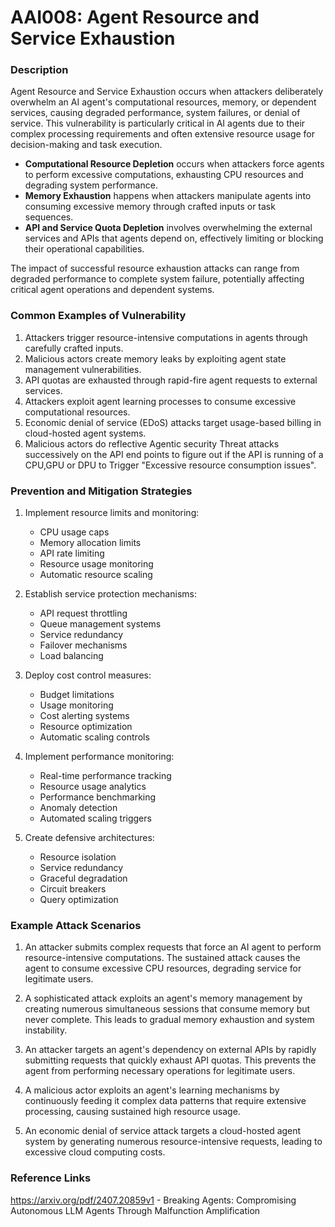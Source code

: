# AAI008: Agent Resource and Service Exhaustion

### Description

Agent Resource and Service Exhaustion occurs when attackers deliberately overwhelm an AI agent's computational resources, memory, or dependent services, causing degraded performance, system failures, or denial of service. This vulnerability is particularly critical in AI agents due to their complex processing requirements and often extensive resource usage for decision-making and task execution.

* **Computational Resource Depletion** occurs when attackers force agents to perform excessive computations, exhausting CPU resources and degrading system performance.
* **Memory Exhaustion** happens when attackers manipulate agents into consuming excessive memory through crafted inputs or task sequences.
* **API and Service Quota Depletion** involves overwhelming the external services and APIs that agents depend on, effectively limiting or blocking their operational capabilities.

The impact of successful resource exhaustion attacks can range from degraded performance to complete system failure, potentially affecting critical agent operations and dependent systems.

### Common Examples of Vulnerability

1. Attackers trigger resource-intensive computations in agents through carefully crafted inputs.
2. Malicious actors create memory leaks by exploiting agent state management vulnerabilities.
3. API quotas are exhausted through rapid-fire agent requests to external services.
4. Attackers exploit agent learning processes to consume excessive computational resources.
5. Economic denial of service (EDoS) attacks target usage-based billing in cloud-hosted agent systems.
6. Malicious actors do reflective Agentic security Threat attacks successively on the API end points to figure out if the API is running of a CPU,GPU or DPU to Trigger "Excessive resource consumption issues".

### Prevention and Mitigation Strategies

1. Implement resource limits and monitoring:
   - CPU usage caps
   - Memory allocation limits
   - API rate limiting
   - Resource usage monitoring
   - Automatic resource scaling

2. Establish service protection mechanisms:
   - API request throttling
   - Queue management systems
   - Service redundancy
   - Failover mechanisms
   - Load balancing

3. Deploy cost control measures:
   - Budget limitations
   - Usage monitoring
   - Cost alerting systems
   - Resource optimization
   - Automatic scaling controls

4. Implement performance monitoring:
   - Real-time performance tracking
   - Resource usage analytics
   - Performance benchmarking
   - Anomaly detection
   - Automated scaling triggers

5. Create defensive architectures:
   - Resource isolation
   - Service redundancy
   - Graceful degradation
   - Circuit breakers
   - Query optimization

### Example Attack Scenarios

1. An attacker submits complex requests that force an AI agent to perform resource-intensive computations. The sustained attack causes the agent to consume excessive CPU resources, degrading service for legitimate users.

2. A sophisticated attack exploits an agent's memory management by creating numerous simultaneous sessions that consume memory but never complete. This leads to gradual memory exhaustion and system instability.

3. An attacker targets an agent's dependency on external APIs by rapidly submitting requests that quickly exhaust API quotas. This prevents the agent from performing necessary operations for legitimate users.

4. A malicious actor exploits an agent's learning mechanisms by continuously feeding it complex data patterns that require extensive processing, causing sustained high resource usage.

5. An economic denial of service attack targets a cloud-hosted agent system by generating numerous resource-intensive requests, leading to excessive cloud computing costs.

### Reference Links

https://arxiv.org/pdf/2407.20859v1 - Breaking Agents: Compromising Autonomous LLM Agents Through
Malfunction Amplification

